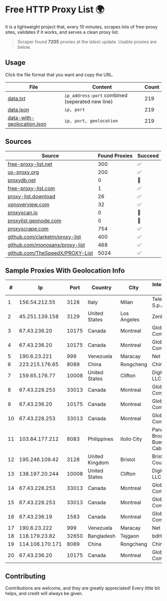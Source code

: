 
# Free HTTP Proxy List 🌍

It is a lightweight project that, every 10 minutes, scrapes lots of free-proxy sites, validates if it works, and serves a clean proxy list.


> Scraper found **7205** proxies at the latest update. Usable proxies are below.

## Usage

Click the file format that you want and copy the URL.


|File|Content|Count|
|----|-------|-----|
|[data.txt](https://raw.githubusercontent.com/themiralay/Proxy-List-World/master/data.txt)|`ip_address:port` combined (seperated new line)|219|
|[data.json](https://raw.githubusercontent.com/themiralay/Proxy-List-World/master/data.json)|`ip, port`|219|
|[data-with-geolocation.json](https://raw.githubusercontent.com/themiralay/Proxy-List-World/master/data-with-geolocation.json)|`ip, port, geolocation`|219|

## Sources

|Source|Found Proxies|Succeed|
|------|-------------|-------|
|[free-proxy-list.net](https://free-proxy-list.net)|300|✅|
|[us-proxy.org](https://www.us-proxy.org)|200|✅|
|[proxydb.net](http://proxydb.net)|0|🚫|
|[free-proxy-list.com](https://free-proxy-list.com/?page=&port=&type%5B%5D=http&type%5B%5D=https&up_time=0&search=Search)|1|✅|
|[proxy-list.download](https://www.proxy-list.download/HTTP)|26|✅|
|[vpnoverview.com](https://vpnoverview.com/privacy/anonymous-browsing/free-proxy-servers)|32|✅|
|[proxyscan.io](https://www.proxyscan.io)|0|🚫|
|[proxylist.geonode.com](https://proxylist.geonode.com/api/proxy-list?limit=300&page=1&sort_by=lastChecked&sort_type=desc&protocols=http,https)|0|🚫|
|[proxyscrape.com](https://api.proxyscrape.com/v2/?request=displayproxies&protocol=http&timeout=10000&country=all&ssl=all&anonymity=all)|754|✅|
|[github.com/clarketm/proxy-list](https://raw.githubusercontent.com/clarketm/proxy-list/master/proxy-list-raw.txt)|400|✅|
|[github.com/monosans/proxy-list](https://raw.githubusercontent.com/monosans/proxy-list/main/proxies/http.txt)|468|✅|
|[github.com/TheSpeedX/PROXY-List](https://raw.githubusercontent.com/TheSpeedX/PROXY-List/master/http.txt)|5024|✅|


## Sample Proxies With Geolocation Info

|#|Ip|Port|Country|City|Internet Service Provider|
|-|--|----|-------|----|-------------------------|
|1|156.54.212.55|3128|Italy|Milan|Telecom Italia S.p.A.|
|2|45.251.139.158|3129|United States| Los Angeles|Zenlayer Inc|
|3|67.43.236.20|10175|Canada|Montreal|GloboTech Communications|
|4|67.43.236.20|10175|Canada|Montreal|GloboTech Communications|
|5|190.6.23.221|999|Venezuela|Maracay|Net Uno|
|6|223.215.176.65|8089|China|Rongcheng|Chinanet|
|7|159.65.176.77|10008|United States|Clifton|DigitalOcean, LLC|
|8|67.43.228.253|33013|Canada|Montreal|GloboTech Communications|
|9|67.43.236.20|10175|Canada|Montreal|GloboTech Communications|
|10|67.43.228.253|33013|Canada|Montreal|GloboTech Communications|
|11|103.84.177.212|8083|Philippines|Iloilo City|Panay Broadband / Buenavista Cable TV., Inc.|
|12|195.246.109.42|3128|United Kingdom|Bristol|Bristol City Council|
|13|138.197.20.244|10008|United States|Clifton|DigitalOcean, LLC|
|14|67.43.228.253|33013|Canada|Montreal|GloboTech Communications|
|15|67.43.228.253|33013|Canada|Montreal|GloboTech Communications|
|16|67.43.236.19|1583|Canada|Montreal|GloboTech Communications|
|17|190.6.23.222|999|Venezuela|Maracay|Net Uno|
|18|118.179.23.82|32650|Bangladesh|Tejgaon|bdHUB|
|19|114.106.170.171|8089|China|Rongcheng|Chinanet|
|20|67.43.236.20|10175|Canada|Montreal|GloboTech Communications|



## Contributing

Contributions are welcome, and they are greatly appreciated! Every
little bit helps, and credit will always be given.

